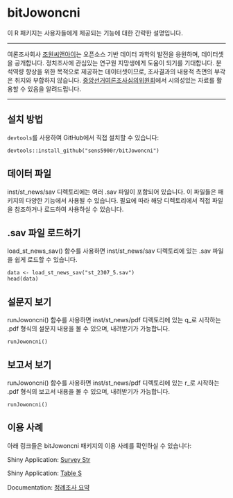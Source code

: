 # bitJowoncni

이 R 패키지는 사용자들에게 제공되는 기능에 대한 간략한 설명입니다.

------------------------------------------------------------------------

여론조사회사 [조원씨앤아이](https://jowoncni.com)는 오픈소스 기반 데이터 과학의 발전을 응원하며, 데이터셋을 공개합니다. 정치조사에 관심있는 연구원 지망생에게 도움이 되기를 기대합니다. 분석역량 향상을 위한 목적으로 제공하는 데이터셋이므로, 조사결과의 내용적 측면의 부각은 취지와 부합하지 않습니다. [중앙선거여론조사심의위원회](https://www.nesdc.go.kr/portal/main.do)에서 시의성있는 자료를 활용할 수 있음을 알려드립니다.

------------------------------------------------------------------------

## 설치 방법

`devtools`를 사용하여 GitHub에서 직접 설치할 수 있습니다:

```{r}
devtools::install_github("sens5900r/bitJowoncni")
```

## 데이터 파일

inst/st_news/sav 디렉토리에는 여러 .sav 파일이 포함되어 있습니다. 이 파일들은 패키지의 다양한 기능에서 사용될 수 있습니다. 필요에 따라 해당 디렉토리에서 직접 파일을 참조하거나 로드하여 사용하실 수 있습니다.

## .sav 파일 로드하기

load_st_news_sav() 함수를 사용하면 inst/st_news/sav 디렉토리에 있는 .sav 파일을 쉽게 로드할 수 있습니다.

```{r}
data <- load_st_news_sav("st_2307_5.sav") 
head(data)
```

## 설문지 보기

runJowoncni() 함수를 사용하면 inst/st_news/pdf 디렉토리에 있는 q_로 시작하는 .pdf 형식의 설문지 내용을 볼 수 있으며, 내려받기가 가능합니다.

```{r}
runJowoncni()
```

## 보고서 보기

runJowoncni() 함수를 사용하면 inst/st_news/pdf 디렉토리에 있는 r_로 시작하는 .pdf 형식의 보고서 내용을 볼 수 있으며, 내려받기가 가능합니다.

```{r}
runJowoncni()
```

## 이용 사례

아래 링크들은 bitJowoncni 패키지의 이용 사례를 확인하실 수 있습니다:

Shiny Application: [Survey Str](https://modernity.shinyapps.io/survey_str/)

Shiny Application: [Table S](https://modernity.shinyapps.io/Table_s/)

Documentation: [정례조사 요약](https://jowoncni1.github.io/site/survey_str.html)
